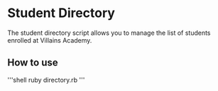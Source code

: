 # Student Directory #

The student directory script allows you to manage the list of students enrolled at Villains Academy.

## How to use ##

'''shell
ruby directory.rb
'''
